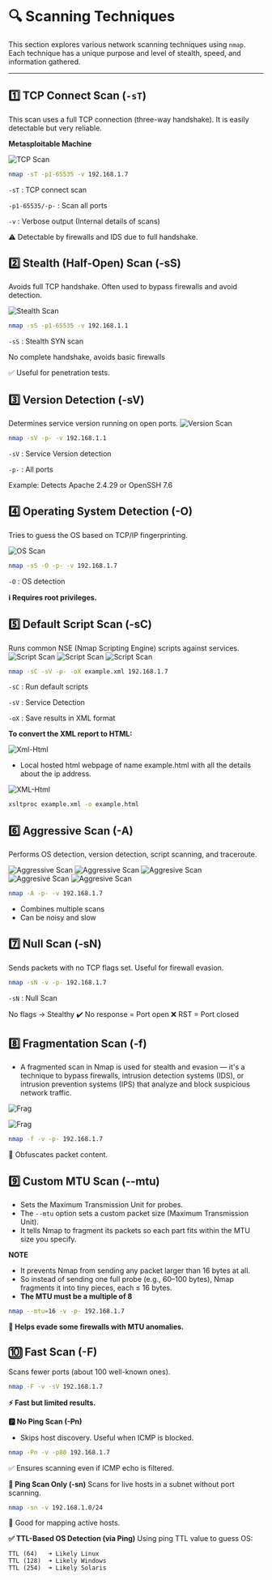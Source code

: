 # 🔍 Scanning Techniques

This section explores various network scanning techniques using `nmap`. Each technique has a unique purpose and level of stealth, speed, and information gathered.

---

## 1️⃣ TCP Connect Scan (`-sT`)

This scan uses a full TCP connection (three-way handshake). It is easily detectable but very reliable.

**Metasploitable Machine**

![TCP Scan](/docs/image/TCP_Scan.png)

```bash
nmap -sT -p1-65535 -v 192.168.1.7
```
`-sT` : TCP connect scan

`-p1-65535/-p-` : Scan all ports

`-v` : Verbose output (Internal details of scans)


⚠️ Detectable by firewalls and IDS due to full handshake.

## 2️⃣ Stealth (Half-Open) Scan (-sS)
Avoids full TCP handshake. Often used to bypass firewalls and avoid detection.

![Stealth Scan](/docs/image/Stealth_Scan.png)

```bash
nmap -sS -p1-65535 -v 192.168.1.1
```
`-sS` : Stealth SYN scan

No complete handshake, avoids basic firewalls

✅ Useful for penetration tests.

## 3️⃣ Version Detection (-sV)
Determines service version running on open ports.
![Version Scan](/docs/image/Version_Scan.png)

```bash
nmap -sV -p- -v 192.168.1.1
```
`-sV` : Service Version detection

`-p-` : All ports

Example: Detects Apache 2.4.29 or OpenSSH 7.6

## 4️⃣ Operating System Detection (-O)
Tries to guess the OS based on TCP/IP fingerprinting.

![OS Scan](/docs/image/OS_Scan.png)

```bash
nmap -sS -O -p- -v 192.168.1.7
```
`-O` : OS detection

**ℹ️ Requires root privileges.**

## 5️⃣ Default Script Scan (-sC)
Runs common NSE (Nmap Scripting Engine) scripts against services.
![Script Scan](/docs/image/Script_Scan.png)
![Script Scan](/docs/image/Script_Scan_1.png)
![Script Scan](/docs/image/Script_Scan_2.png)
```bash
nmap -sC -sV -p- -oX example.xml 192.168.1.7
```
`-sC` : Run default scripts

`-sV` : Service Detection

`-oX` : Save results in XML format

**To convert the XML report to HTML:**

![Xml-Html](/docs/image/XML_to_HTML.png)

- Local hosted html webpage of name example.html with all the details about the ip address.

![XML-Html](/docs/image/Nmap_HTML.png)
```bash
xsltproc example.xml -o example.html
```

## 6️⃣ Aggressive Scan (-A)
Performs OS detection, version detection, script scanning, and traceroute.

![Aggressive Scan](/docs/image/Aggresive_scan.png)
![Aggressive Scan](/docs/image/Aggresive_scan_1.png)
![Aggresive Scan](/docs/image/Aggresive_scan_2.png)
![Aggresive Scan](/docs/image/Aggresive_scan_3.png)
![Aggresive Scan](/docs/image/Aggresive_scan_4.png)
```bash
nmap -A -p- -v 192.168.1.7
```
- Combines multiple scans
- Can be noisy and slow

## 7️⃣ Null Scan (-sN)
Sends packets with no TCP flags set. Useful for firewall evasion.

```bash
nmap -sN -v -p- 192.168.1.7
```
`-sN` : Null Scan

No flags → Stealthy
✔️ No response = Port open
❌ RST = Port closed

## 8️⃣ Fragmentation Scan (-f)
- A fragmented scan in Nmap is used for stealth and evasion — it's a technique to bypass firewalls, intrusion detection systems (IDS), or intrusion prevention systems (IPS) that analyze and block suspicious network traffic.

![Frag](/docs/image/Frag_Scan.png)

![Frag](/docs/image/Frag_Scan_1.png)
```bash
nmap -f -v -p- 192.168.1.7
```
🧩 Obfuscates packet content.

## 9️⃣ Custom MTU Scan (--mtu)
- Sets the Maximum Transmission Unit for probes.
- The `--mtu` option sets a custom packet size (Maximum Transmission Unit).
- It tells Nmap to fragment its packets so each part fits within the MTU size you specify.

**NOTE**
- It prevents Nmap from sending any packet larger than 16 bytes at all.
- So instead of sending one full probe (e.g., 60–100 bytes), Nmap fragments it into tiny pieces, each ≤ 16 bytes.
- **The MTU must be a multiple of 8**


```bash
nmap --mtu=16 -v -p- 192.168.1.7
```
**🔬 Helps evade some firewalls with MTU anomalies.**

## 🔟 Fast Scan (-F)
Scans fewer ports (about 100 well-known ones).

```bash
nmap -F -v -sV 192.168.1.7
```
**⚡ Fast but limited results.**

**🅿️ No Ping Scan (-Pn)**
- Skips host discovery. Useful when ICMP is blocked.

```bash
nmap -Pn -v -p80 192.168.1.7
```
✅ Ensures scanning even if ICMP echo is filtered.

**🔁 Ping Scan Only (-sn)**
Scans for live hosts in a subnet without port scanning.

```bash
nmap -sn -v 192.168.1.0/24
```
🧭 Good for mapping active hosts.

**✅ TTL-Based OS Detection (via Ping)**
Using ping TTL value to guess OS:
```
TTL (64)   ➜ Likely Linux  
TTL (128)  ➜ Likely Windows  
TTL (254)  ➜ Likely Solaris
```
